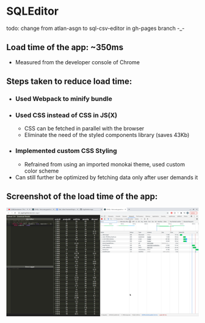# SQLEditor 

todo: change from atlan-asgn to sql-csv-editor in gh-pages branch -_-

## Load time of the app: ~350ms
- Measured from the developer console of Chrome

## Steps taken to reduce load time:
- ### Used Webpack to minify bundle
- ### Used CSS instead of CSS in JS(X) 
  - CSS can be fetched in parallel with the browser
  - Eliminate the need of the styled components library (saves 43Kb)
- ### Implemented custom CSS Styling
  - Refrained from using an imported monokai theme, used custom color scheme
- Can still further be optimized by fetching data only after user demands it

## Screenshot of the load time of the app:
![Load Time SS](https://raw.githubusercontent.com/Yug34/atlan-asgn/master/loadTime/load.png)

